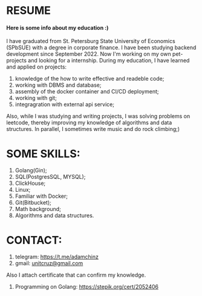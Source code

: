 # RESUME
#### Here is some info about my education :)
I have graduated from St. Petersburg State University of Economics (SPbSUE) with a degree in corporate finance. I have been studying backend development since September 2022. Now I'm working on my own pet-projects and looking for a internship. During my education, I have learned and applied on projects:
   1. knowledge of the how to write effective and readeble code;
   2. working with DBMS and database;
   3. assembly of the docker container and CI/CD deployment;
   4. working with git;
   5. integragration with external api service;

Also, while I was studying and writing projects, I was solving problems on leetcode, thereby improving my knowledge of algorithms and data structures. In parallel, I sometimes write music and do rock climbing;)

# SOME SKILLS:
  1. Golang(Gin);
  2. SQL(PostgresSQL, MYSQL);
  3. ClickHouse;
  4. Linux;
  5. Familiar with Docker;
  6. Git(Bitbucket);
  7. Math background;
  8. Algorithms and data structures.
  
# CONTACT:
1. telegram: https://t.me/adamchinz
2. gmail: unitcruz@gmail.com

Also I attach certificate that can confirm my knowledge.

  1. Programming on Golang: https://stepik.org/cert/2052406

   
